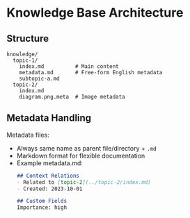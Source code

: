 # Knowledge Base Architecture

## Structure

```text
knowledge/
  topic-1/
    index.md          # Main content
    metadata.md       # Free-form English metadata
    subtopic-a.md
  topic-2/
    index.md
    diagram.png.meta  # Image metadata
```

## Metadata Handling

Metadata files:
- Always same name as parent file/directory + `.md`
- Markdown format for flexible documentation
- Example metadata.md:
  ```markdown
  ## Context Relations
  - Related to [topic-2](../topic-2/index.md)
  - Created: 2023-10-01
  
  ## Custom Fields
  Importance: high
  ```
